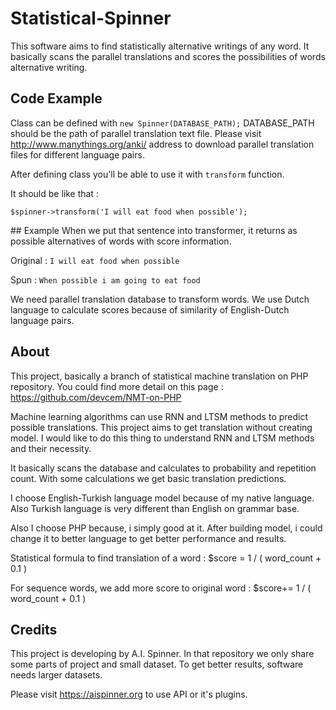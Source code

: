 # Statistical-Spinner
This software aims to find statistically alternative writings of any word. It basically scans the parallel translations and scores the possibilities of words alternative writing.

## Code Example
Class can be defined with ```new Spinner(DATABASE_PATH);```
DATABASE_PATH should be the path of parallel translation text file. Please visit http://www.manythings.org/anki/ address to download parallel translation files for different language pairs.

After defining class you'll be able to use it with ```transform``` function.

It should be like that :

```$spinner->transform('I will eat food when possible');```


## Example
When we put that sentence into transformer, it returns as possible alternatives of words with score information.

Original : 
```I will eat food when possible```

Spun :
```When possible i am going to eat food```

We need parallel translation database to transform words. We use Dutch language to calculate scores because of similarity of English-Dutch language pairs.

## About
This project, basically a branch of statistical machine translation on PHP repository. You could find more detail on this page : https://github.com/devcem/NMT-on-PHP

Machine learning algorithms can use RNN and LTSM methods to predict possible translations. This project aims to get translation without creating model. I would like to do this thing to understand RNN and LTSM methods and their necessity.

It basically scans the database and calculates to probability and repetition count. With some calculations we get basic translation predictions.

I choose English-Turkish language model because of my native language. Also Turkish language is very different than English on grammar base.

Also I choose PHP because, i simply good at it. After building model, i could change it to better language to get better performance and results.

Statistical formula to find translation of a word : $score = 1 / ( word_count + 0.1 )

For sequence words, we add more score to original word : $score+= 1 / ( word_count + 0.1 )

## Credits
This project is developing by A.I. Spinner. In that repository we only share some parts of project and small dataset. To get better results, software needs larger datasets.

Please visit https://aispinner.org to use API or it's plugins.
